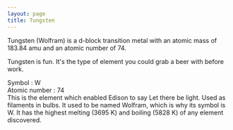 ```yaml
---
layout: page
title: Tungsten
---
```


Tungsten (Wolfram) is a d-block transition metal with an atomic mass of 183.84 amu and an atomic number of 74.

Tungsten is fun. It's the type of element you could grab a beer with before work.

Symbol : W  
Atomic number : 74  
This is the element which enabled Edison to say Let there be light. Used as filaments in bulbs.
It used to be named Wolfram, which is why its symbol is W.
It has the highest melting (3695 K) and boiling (5828 K) of any element discovered.
